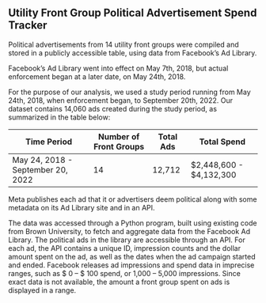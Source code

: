 ## Utility Front Group Political Advertisement Spend Tracker

Political advertisements from 14 utility front groups were compiled and stored in a publicly accessible table, using data from Facebook’s Ad Library. 

Facebook’s Ad Library went into effect on May 7th, 2018, but actual enforcement began at a later date, on May 24th, 2018. 

For the purpose of our analysis, we used a study period running from May 24th, 2018, when enforcement began, to September 20th, 2022. Our dataset contains 14,060 ads created during the study period, as summarized in the table below:

| Time Period                      | Number of Front Groups | Total Ads | Total Spend             |
|----------------------------------|------------------------|-----------|-------------------------|
| May 24, 2018 - September 20, 2022 | 14                     | 12,712    | $2,448,600 - $4,132,300 |


Meta publishes each ad that it or advertisers deem political along with some metadata on its Ad Library site and in an API.

The data was accessed through a Python program, built using existing code from Brown University, to fetch and aggregate data from the Facebook Ad Library. The political ads in the library are accessible through an API. For each ad, the API contains a unique ID, impression counts and the dollar amount spent on the ad, as well as the dates when the ad campaign started and ended. Facebook releases ad impressions and spend data in imprecise ranges, such as $ 0 – $ 100 spend, or 1,000 – 5,000 impressions. Since exact data is not available, the amount a front group spent on ads is displayed in a range. 

